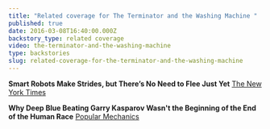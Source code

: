 ```yaml
---
title: "Related coverage for The Terminator and the Washing Machine "
published: true
date: 2016-03-08T16:40:00.000Z
backstory_type: related coverage
video: the-terminator-and-the-washing-machine
type: backstories
slug: related-coverage-for-the-terminator-and-the-washing-machine
---
```


**Smart Robots Make Strides, but There’s No Need to Flee Just Yet**
[The New York Times](http://www.nytimes.com/2016/03/07/us/smart-robots-make-strides-but-theres-no-need-to-flee-just-yet.html?_r=0)

**Why Deep Blue Beating Garry Kasparov Wasn't the Beginning of the End of the Human Race**
[Popular Mechanics](http://www.popularmechanics.com/technology/apps/a19790/what-deep-blue-beating-garry-kasparov-reveals-about-todays-artificial-intelligence-panic/?src=TrueAnth_POPMECHANICS_TW&utm_campaign=trueAnthem:+New+Content+(Feed)&utm_content=56dd7a2504d3013cd046734e&utm_medium=trueAnthem&utm_source=twitter)


